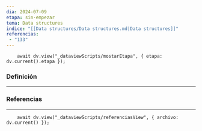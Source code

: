```yaml
---
dia: 2024-07-09
etapa: sin-empezar
tema: Data structures
indice: "[[Data structures/Data structures.md|Data structures]]"
referencias: 
 - "133"
---
```

```dataviewjs
	await dv.view("_dataviewScripts/mostarEtapa", { etapa: dv.current().etapa });
```
### Definición
---




### Referencias
---
```dataviewjs
	await dv.view("_dataviewScripts/referenciasView", { archivo: dv.current() });
```